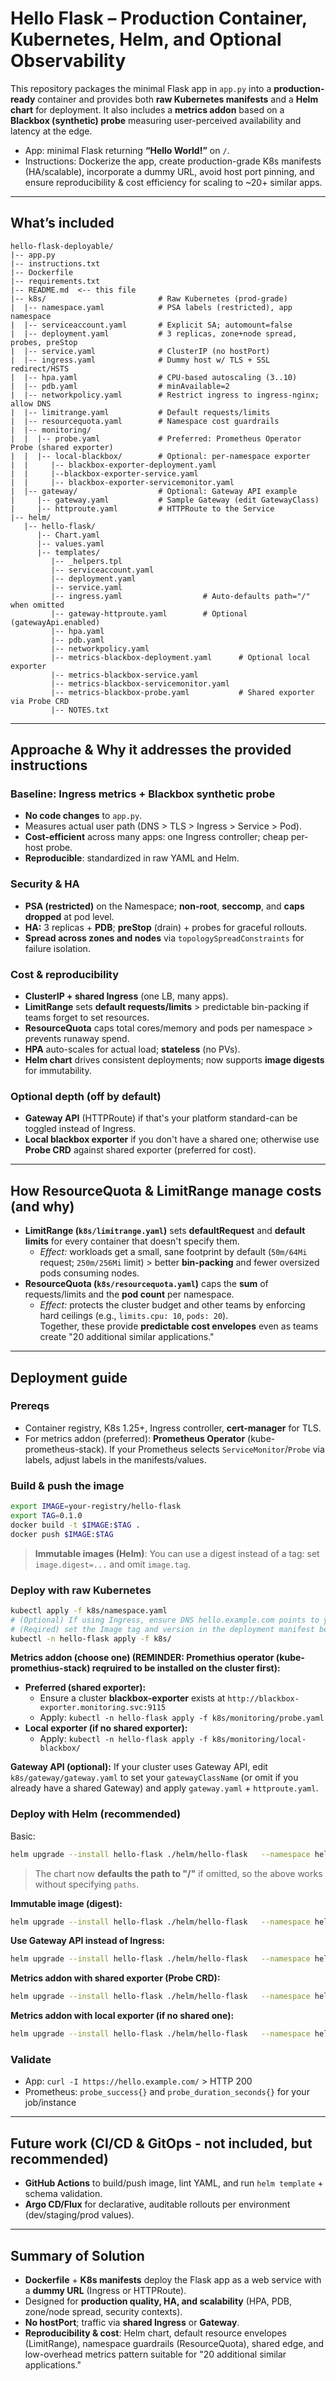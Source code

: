 # Hello Flask – Production Container, Kubernetes, Helm, and Optional Observability

This repository packages the minimal Flask app in `app.py` into a **production-ready** container and provides
both **raw Kubernetes manifests** and a **Helm chart** for deployment. It also includes a **metrics addon**
based on a **Blackbox (synthetic) probe** measuring user-perceived availability and latency at the edge.

- App: minimal Flask returning **“Hello World!”** on `/`.
- Instructions: Dockerize the app, create production-grade K8s manifests (HA/scalable), incorporate a dummy URL,
  avoid host port pinning, and ensure reproducibility & cost efficiency for scaling to ~20+ similar apps.

---

## What’s included

```
hello-flask-deployable/
|-- app.py
|-- instructions.txt
|-- Dockerfile
|-- requirements.txt
|-- README.md  <-- this file
|-- k8s/                         # Raw Kubernetes (prod-grade)
|  |-- namespace.yaml            # PSA labels (restricted), app namespace
|  |-- serviceaccount.yaml       # Explicit SA; automount=false
|  |-- deployment.yaml           # 3 replicas, zone+node spread, probes, preStop
|  |-- service.yaml              # ClusterIP (no hostPort)
|  |-- ingress.yaml              # Dummy host w/ TLS + SSL redirect/HSTS
|  |-- hpa.yaml                  # CPU-based autoscaling (3..10)
|  |-- pdb.yaml                  # minAvailable=2
|  |-- networkpolicy.yaml        # Restrict ingress to ingress-nginx; allow DNS
|  |-- limitrange.yaml           # Default requests/limits
|  |-- resourcequota.yaml        # Namespace cost guardrails
|  |-- monitoring/
|  |  |-- probe.yaml             # Preferred: Prometheus Operator Probe (shared exporter)
|  |  |-- local-blackbox/        # Optional: per-namespace exporter
|  |     |-- blackbox-exporter-deployment.yaml
|  |     |--blackbox-exporter-service.yaml
|  |     |-- blackbox-exporter-servicemonitor.yaml
|  |-- gateway/                  # Optional: Gateway API example
|     |-- gateway.yaml           # Sample Gateway (edit GatewayClass)
|     |-- httproute.yaml         # HTTPRoute to the Service
|-- helm/
   |-- hello-flask/
      |-- Chart.yaml
      |-- values.yaml
      |-- templates/
         |-- _helpers.tpl
         |-- serviceaccount.yaml
         |-- deployment.yaml
         |-- service.yaml
         |-- ingress.yaml                  # Auto-defaults path="/" when omitted
         |-- gateway-httproute.yaml        # Optional (gatewayApi.enabled)
         |-- hpa.yaml
         |-- pdb.yaml
         |-- networkpolicy.yaml
         |-- metrics-blackbox-deployment.yaml      # Optional local exporter
         |-- metrics-blackbox-service.yaml
         |-- metrics-blackbox-servicemonitor.yaml
         |-- metrics-blackbox-probe.yaml           # Shared exporter via Probe CRD
         |-- NOTES.txt
```

---

## Approache & Why it addresses the provided instructions

### Baseline: Ingress metrics + **Blackbox synthetic probe**
- **No code changes** to `app.py`.
- Measures actual user path (DNS > TLS > Ingress > Service > Pod).
- **Cost-efficient** across many apps: one Ingress controller; cheap per-host probe.
- **Reproducible**: standardized in raw YAML and Helm.

### Security & HA
- **PSA (restricted)** on the Namespace; **non-root**, **seccomp**, and **caps dropped** at pod level.
- **HA:** 3 replicas + **PDB**; **preStop** (drain) + probes for graceful rollouts.
- **Spread across zones and nodes** via `topologySpreadConstraints` for failure isolation.

### Cost & reproducibility
- **ClusterIP + shared Ingress** (one LB, many apps).
- **LimitRange** sets **default requests/limits** > predictable bin-packing if teams forget to set resources.
- **ResourceQuota** caps total cores/memory and pods per namespace > prevents runaway spend.
- **HPA** auto-scales for actual load; **stateless** (no PVs).
- **Helm chart** drives consistent deployments; now supports **image digests** for immutability.

### Optional depth (off by default)
- **Gateway API** (HTTPRoute) if that's your platform standard-can be toggled instead of Ingress.
- **Local blackbox exporter** if you don't have a shared one; otherwise use **Probe CRD** against shared exporter (preferred for cost).

---

## How ResourceQuota & LimitRange manage costs (and why)

- **LimitRange (`k8s/limitrange.yaml`)** sets **defaultRequest** and **default limits** for every container that doesn't specify them.  
  - *Effect:* workloads get a small, sane footprint by default (`50m/64Mi` request; `250m/256Mi` limit) > better **bin-packing** and fewer oversized pods consuming nodes.
- **ResourceQuota (`k8s/resourcequota.yaml`)** caps the **sum** of requests/limits and the **pod count** per namespace.  
  - *Effect:* protects the cluster budget and other teams by enforcing hard ceilings (e.g., `limits.cpu: 10`, `pods: 20`).  
Together, these provide **predictable cost envelopes** even as teams create "20 additional similar applications."

---

## Deployment guide

### Prereqs
- Container registry, K8s 1.25+, Ingress controller, **cert-manager** for TLS.
- For metrics addon (preferred): **Prometheus Operator** (kube-prometheus-stack). If your Prometheus selects `ServiceMonitor`/`Probe` via labels, adjust labels in the manifests/values.

### Build & push the image
```bash
export IMAGE=your-registry/hello-flask
export TAG=0.1.0
docker build -t $IMAGE:$TAG .
docker push $IMAGE:$TAG
```
> **Immutable images (Helm)**: You can use a digest instead of a tag: set `image.digest=...` and omit `image.tag`.

### Deploy with **raw Kubernetes**
```bash
kubectl apply -f k8s/namespace.yaml
# (Optional) If using Ingress, ensure DNS hello.example.com points to your LB and cert-manager has an issuer.
# (Reqired) set the Image tag and version in the deployment manifest before deploying.
kubectl -n hello-flask apply -f k8s/
```
**Metrics addon (choose one) (REMINDER: Promethius operator (kube-promethius-stack) reqruired to be installed on the cluster first):**
- **Preferred (shared exporter):**
  - Ensure a cluster **blackbox-exporter** exists at `http://blackbox-exporter.monitoring.svc:9115`
  - Apply: `kubectl -n hello-flask apply -f k8s/monitoring/probe.yaml`
- **Local exporter (if no shared exporter):**
  - Apply: `kubectl -n hello-flask apply -f k8s/monitoring/local-blackbox/`

**Gateway API (optional):** If your cluster uses Gateway API, edit `k8s/gateway/gateway.yaml` to set your `gatewayClassName` (or omit if you already have a shared Gateway) and apply `gateway.yaml` + `httproute.yaml`.

### Deploy with **Helm** (recommended)
Basic:
```bash
helm upgrade --install hello-flask ./helm/hello-flask   --namespace hello-flask --create-namespace   --set image.repository=your-registry/hello-flask   --set image.tag=0.1.0   --set ingress.hosts[0].host=hello.example.com
```
> The chart now **defaults the path to "/"** if omitted, so the above works without specifying `paths`.

**Immutable image (digest):**
```bash
helm upgrade --install hello-flask ./helm/hello-flask   --namespace hello-flask --create-namespace   --set image.repository=your-registry/hello-flask   --set image.digest=sha256:YOUR_DIGEST   --set ingress.hosts[0].host=hello.example.com
```

**Use Gateway API instead of Ingress:**
```bash
helm upgrade --install hello-flask ./helm/hello-flask   --namespace hello-flask --create-namespace   --set image.repository=your-registry/hello-flask   --set image.tag=0.1.0   --set gatewayApi.enabled=true   --set gatewayApi.gatewayRef.name=web   --set gatewayApi.gatewayRef.namespace=hello-flask
```

**Metrics addon with shared exporter (Probe CRD):**
```bash
helm upgrade --install hello-flask ./helm/hello-flask   --namespace hello-flask --create-namespace   --set image.repository=your-registry/hello-flask   --set image.tag=0.1.0   --set ingress.hosts[0].host=hello.example.com   --set metrics.blackbox.enabled=true   --set metrics.blackbox.useProbe=true   --set metrics.blackbox.proberUrl="http://blackbox-exporter.monitoring.svc:9115"   --set metrics.blackbox.targetUrl="https://hello.example.com/"
```

**Metrics addon with local exporter (if no shared one):**
```bash
helm upgrade --install hello-flask ./helm/hello-flask   --namespace hello-flask --create-namespace   --set image.repository=your-registry/hello-flask   --set image.tag=0.1.0   --set ingress.hosts[0].host=hello.example.com   --set metrics.blackbox.enabled=true   --set metrics.blackbox.createExporter=true   --set metrics.blackbox.targetUrl="https://hello.example.com/"
```

### Validate
- App: `curl -I https://hello.example.com/` > HTTP 200
- Prometheus: `probe_success{}` and `probe_duration_seconds{}` for your job/instance

---

## Future work (CI/CD & GitOps - not included, but recommended)
- **GitHub Actions** to build/push image, lint YAML, and run `helm template` + schema validation.
- **Argo CD/Flux** for declarative, auditable rollouts per environment (dev/staging/prod values).

---

## Summary of Solution

- **Dockerfile** + **K8s manifests** deploy the Flask app as a web service with a **dummy URL** (Ingress or HTTPRoute).  
- Designed for **production quality, HA, and scalability** (HPA, PDB, zone/node spread, security contexts).  
- **No hostPort**; traffic via **shared Ingress** or **Gateway**.  
- **Reproducibility & cost**: Helm chart, default resource envelopes (LimitRange), namespace guardrails (ResourceQuota), shared edge, and low-overhead metrics pattern suitable for "20 additional similar applications."